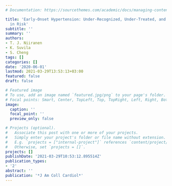 ```yaml
---
# Documentation: https://sourcethemes.com/academic/docs/managing-content/

title: 'Early-Onset Hypertension: Under-Recognized, Under-Treated, and Under-Estimated
  in Risk'
subtitle: ''
summary: ''
authors:
- T. J. Niiranen
- K. Suvila
- S. Cheng
tags: []
categories: []
date: '2020-06-01'
lastmod: 2021-03-29T13:53:13+03:00
featured: false
draft: false

# Featured image
# To use, add an image named `featured.jpg/png` to your page's folder.
# Focal points: Smart, Center, TopLeft, Top, TopRight, Left, Right, BottomLeft, Bottom, BottomRight.
image:
  caption: ''
  focal_point: ''
  preview_only: false

# Projects (optional).
#   Associate this post with one or more of your projects.
#   Simply enter your project's folder or file name without extension.
#   E.g. `projects = ["internal-project"]` references `content/project/deep-learning/index.md`.
#   Otherwise, set `projects = []`.
projects: []
publishDate: '2021-03-29T10:53:12.895514Z'
publication_types:
- '2'
abstract: ''
publication: '*J Am Coll Cardiol*'
---
```

